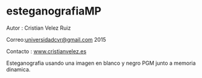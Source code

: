 # esteganografiaMP 

Autor : Cristian Velez Ruiz 

Correo:universidadcvr@gmail.com 2015

Contacto : www.cristianvelez.es

Esteganografia usando una imagen en blanco y negro PGM junto a memoria dinamica.
